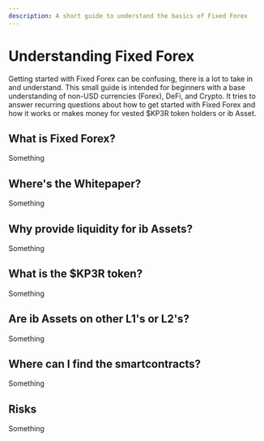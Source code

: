 ```yaml
---
description: A short guide to understand the basics of Fixed Forex
---
```


# Understanding Fixed Forex

Getting started with Fixed Forex can be confusing, there is a lot to take in and understand. This small guide is intended for beginners with a base understanding of non-USD currencies (Forex), DeFi, and Crypto. It tries to answer recurring questions about how to get started with Fixed Forex and how it works or makes money for vested $KP3R token holders or ib Asset.

## What is Fixed Forex?

Something

## Where's the Whitepaper?

Something

## Why provide liquidity for ib Assets?

Something

## What is the $KP3R token?

Something

## Are ib Assets on other L1's or L2's?

Something

## Where can I find the smartcontracts?

Something

## Risks

Something
